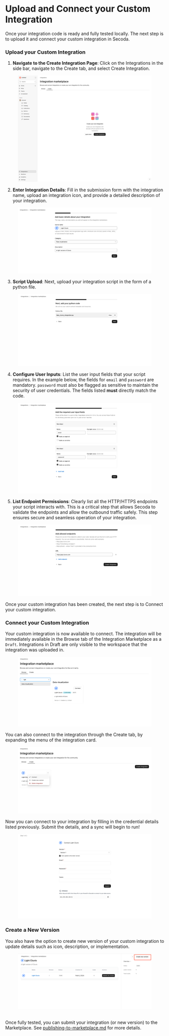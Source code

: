 # Upload and Connect your Custom Integration

Once your integration code is ready and fully tested locally. The next step is to upload it and connect your custom integration in Secoda.

### Upload your Custom Integration

1. **Navigate to the Create Integration Page**: Click on the Integrations in the side bar, navigate to the Create tab, and select Create Integration.

<figure><img src="../../../.gitbook/assets/image (1).png" alt=""><figcaption></figcaption></figure>

2. **Enter Integration Details**: Fill in the submission form with the integration name, upload an integration icon, and provide a detailed description of your integration.

<figure><img src="../../../.gitbook/assets/image (2).png" alt=""><figcaption></figcaption></figure>

3. **Script Upload**: Next, upload your integration script in the form of a python file.

<figure><img src="../../../.gitbook/assets/image (3).png" alt=""><figcaption></figcaption></figure>

4. **Configure User Inputs**: List the user input fields that your script requires. In the example below, the fields for `email` and `password` are mandatory. `password` must also be flagged as sensitive to maintain the security of user credentials. The fields listed **must** directly match the code.&#x20;

<figure><img src="../../../.gitbook/assets/image (4).png" alt=""><figcaption></figcaption></figure>

5. **List Endpoint Permissions**: Clearly list all the HTTP/HTTPS endpoints your script interacts with. This is a critical step that allows Secoda to validate the endpoints and allow the outbound traffic safely. This step ensures secure and seamless operation of your integration.

<figure><img src="../../../.gitbook/assets/image (5).png" alt=""><figcaption></figcaption></figure>



Once your custom integration has been created, the next step is to Connect your custom integration.

### Connect your Custom Integration

Your custom integration is now available to connect. The integration will be immediately available in the Browse tab of the Integration Marketplace as a `Draft`. Integrations in Draft are only visible to the workspace that the integration was uploaded in.&#x20;

<figure><img src="../../../.gitbook/assets/image (6).png" alt=""><figcaption></figcaption></figure>

You can also connect to the integration through the Create tab, by expanding the menu of the integration card.&#x20;

<figure><img src="../../../.gitbook/assets/image (7).png" alt=""><figcaption></figcaption></figure>

Now you can connect to your integration by filling in the credential details listed previously. Submit the details, and a sync will begin to run!

<figure><img src="../../../.gitbook/assets/image (9).png" alt=""><figcaption></figcaption></figure>

### Create a New Version&#x20;

You also have the option to create new version of your custom integration to update details such as icon, description, or implementation.&#x20;

<figure><img src="../../../.gitbook/assets/image (12).png" alt=""><figcaption></figcaption></figure>

##

Once fully tested, you can submit your integration (or new version) to the Marketplace. See [publishing-to-marketplace.md](publishing-to-marketplace.md "mention") for more details.
